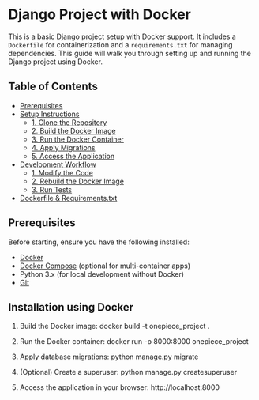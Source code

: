 # Django Project with Docker

This is a basic Django project setup with Docker support. It includes a `Dockerfile` for containerization and a `requirements.txt` for managing dependencies. This guide will walk you through setting up and running the Django project using Docker.

## Table of Contents

- [Prerequisites](#prerequisites)
- [Setup Instructions](#setup-instructions)
  - [1. Clone the Repository](#1-clone-the-repository)
  - [2. Build the Docker Image](#2-build-the-docker-image)
  - [3. Run the Docker Container](#3-run-the-docker-container)
  - [4. Apply Migrations](#4-apply-migrations)
  - [5. Access the Application](#5-access-the-application)
- [Development Workflow](#development-workflow)
  - [1. Modify the Code](#1-modify-the-code)
  - [2. Rebuild the Docker Image](#2-rebuild-the-docker-image)
  - [3. Run Tests](#3-run-tests)
- [Dockerfile & Requirements.txt](#dockerfile-requirementstxt)

## Prerequisites

Before starting, ensure you have the following installed:

- [Docker](https://www.docker.com/get-started)
- [Docker Compose](https://docs.docker.com/compose/install/) (optional for multi-container apps)
- Python 3.x (for local development without Docker)
- [Git](https://git-scm.com/)


## Installation using Docker

1. Build the Docker image:
   docker build -t onepiece_project .

2. Run the Docker container:
   docker run -p 8000:8000 onepiece_project

3. Apply database migrations:
   python manage.py migrate

4. (Optional) Create a superuser:
   python manage.py createsuperuser

5. Access the application in your browser:
   http://localhost:8000
